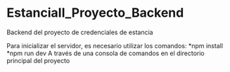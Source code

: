 # EstanciaII_Proyecto_Backend
Backend del proyecto de credenciales de estancia

Para inicializar el servidor, es necesario utilizar los comandos:
  *npm install
  *npm run dev
A través de una consola de comandos en el directorio principal del proyecto
